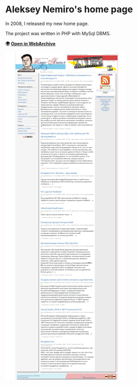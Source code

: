 # Aleksey Nemiro's home page

In 2008, I released my new home page.

The project was written in PHP with MySql DBMS.

**:earth_africa: [Open in WebArchive](http://web.archive.org/web/20081223073016/aleksey.nemiro.ru)**

![Aleksey Nemiro's home page, 2008](homepage.png)
